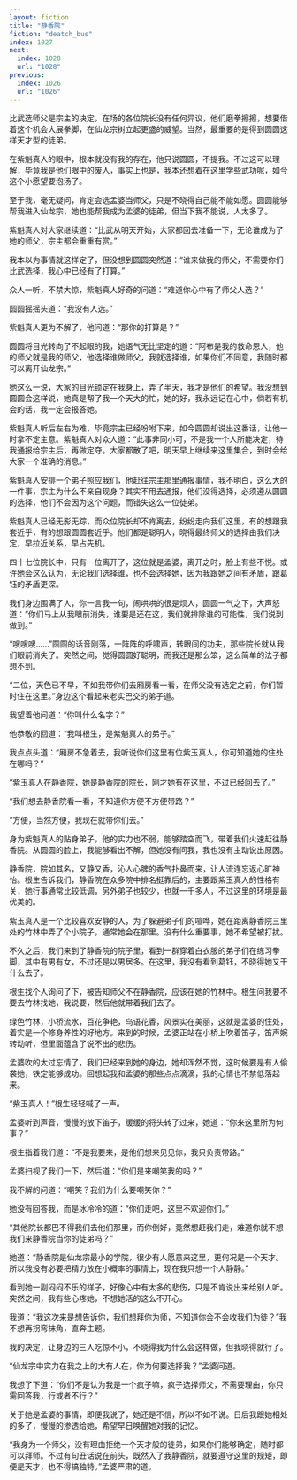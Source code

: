 ```yaml
---
layout: fiction
title: "静香院"
fiction: "deatch_bus"
index: 1027
next:
  index: 1028
  url: "1028"
previous:
  index: 1026
  url: "1026"
---
```

比武选师父是宗主的决定，在场的各位院长没有任何异议，他们磨拳擦擦，想要借着这个机会大展拳脚，在仙龙宗树立起更盛的威望。当然，最重要的是得到圆圆这样天才型的徒弟。

在紫魁真人的眼中，根本就没有我的存在，他只说圆圆，不提我。不过这可以理解，毕竟我是他们眼中的废人，事实上也是，我本还想着在这里学些武功呢，如今这个小愿望要泡汤了。

至于我，毫无疑问，肯定会选孟婆当师父，只是不晓得自己能不能如愿。圆圆能够帮我进入仙龙宗，她也能帮我成为孟婆的徒弟，但当下我不能说，人太多了。

紫魁真人对大家继续道：“比武从明天开始，大家都回去准备一下，无论谁成为了她的师父，宗主都会重重有赏。”

我本以为事情就这样定了，但没想到圆圆突然道：“谁来做我的师父，不需要你们比武选择，我心中已经有了打算。”

众人一听，不禁大惊，紫魁真人好奇的问道：“难道你心中有了师父人选？”

圆圆摇摇头道：“我没有人选。”

紫魁真人更为不解了，他问道：“那你的打算是？”

圆圆将目光转向了不起眼的我，她语气无比坚定的道：“阿布是我的救命恩人，他的师父就是我的师父，他选择谁做师父，我就选择谁，如果你们不同意，我随时都可以离开仙龙宗。”

她这么一说，大家的目光锁定在我身上，弄了半天，我才是他们的希望。我没想到圆圆会这样说，她真是帮了我一个天大的忙，她的好，我永远记在心中，倘若有机会的话，我一定会报答她。

紫魁真人听后左右为难，毕竟宗主已经吩咐下来，如今圆圆却说出这番话，让他一时拿不定主意。紫魁真人对众人道：“此事非同小可，不是我一个人所能决定，待我通报给宗主后，再做定夺。大家都散了吧，明天早上继续来这里集合，到时会给大家一个准确的消息。”

紫魁真人安排一个弟子照应我们，他赶往宗主那里通报事情，我不明白，这么大的一件事，宗主为什么不亲自现身？其实不用去通报，他们没得选择，必须遵从圆圆的选择，他们不会因为这个问题，而错失这么一位徒弟。

紫魁真人已经无影无踪，而众位院长却不肯离去，纷纷走向我们这里，有的想跟我套近乎，有的想跟圆圆套近乎。他们都是聪明人，晓得最终师父的选择由我们决定，早拉近关系，早占先机。

四十七位院长中，只有一位离开了，这位就是孟婆，离开之时，脸上有些不悦。或许她会这么认为，无论我们选择谁，也不会选择她，因为我跟她之间有矛盾，跟葛钰的矛盾更深。

我们身边围满了人，你一言我一句，闹哄哄的很是烦人，圆圆一气之下，大声怒道：“你们马上从我眼前消失，谁要是还在这，我们就排除谁的可能性，我们说到做到。”

“嗖嗖嗖……”圆圆的话音刚落，一阵阵的呼啸声，转眼间的功夫，那些院长就从我们眼前消失了。突然之间，觉得圆圆好聪明，而我还是那么笨，这么简单的法子都想不到。

“二位，天色已不早，不如我带你们去厢房看一看，在师父没有选定之前，你们暂时住在这里。”身边这个看起来老实巴交的弟子道。

我望着他问道：“你叫什么名字？”

他恭敬的回道：“我叫根生，是紫魁真人的弟子。”

我点点头道：“厢房不急着去，我听说你们这里有位紫玉真人，你可知道她的住处在哪吗？”

“紫玉真人在静香院，她是静香院的院长，刚才她有在这里，不过已经回去了。”

“我们想去静香院看一看，不知道你方便不方便带路？”

“方便，当然方便，我现在就带你们去。”

身为紫魁真人的贴身弟子，他的实力也不弱，能够踏空而飞，带着我们火速赶往静香院。从圆圆的脸上，我能够看出不解，但她没有问我，我也没有主动说出原因。

静香院，院如其名，又静又香，沁人心脾的香气扑鼻而来，让人流连忘返心旷神怡。根生告诉我们，静香院在众多院中排名挺靠后的，主要跟紫玉真人的性格有关，她行事通常比较低调，另外弟子也较少，也就一千多人，不过这里的环境是最优美的。

紫玉真人是一个比较喜欢安静的人，为了躲避弟子们的喧哗，她在距离静香院三里处的竹林中弄了个小院子，通常她会在那里。没有什么重要事，她不希望被打扰。

不久之后，我们来到了静香院的院子里，看到一群穿着白衣服的弟子们在练习拳脚，其中有男有女，不过还是以男居多。在这里，我没有看到葛钰，不晓得她又干什么去了。

根生找个人询问了下，被告知师父不在静香院，应该在她的竹林中。根生问我要不要去竹林找她，我说要，然后他就带着我们去了。

绿色竹林，小桥流水，百花争艳，鸟语花香，风景实在美丽，这就是孟婆的住处，着实是一个修身养性的好地方。来到的时候，孟婆正站在小桥上吹着笛子，笛声婉转动听，但里面蕴含了说不出的悲伤。

孟婆吹的太过忘情了，我们已经来到她的身边，她却浑然不觉，这时候要是有人偷袭她，铁定能够成功。回想起我和孟婆的那些点点滴滴，我的心情也不禁低落起来。

“紫玉真人！”根生轻轻喊了一声。

孟婆听到声音，慢慢的放下笛子，缓缓的将头转了过来，她道：“你来这里所为何事？”

根生指着我们道：“不是我要来，是他们想来见见你，我只负责带路。”

孟婆扫视了我们一下，然后道：“你们是来嘲笑我的吗？”

我不解的问道：“嘲笑？我们为什么要嘲笑你？”

她没有回答我，而是冰冷冷的道：“你们走吧，这里不欢迎你们。”

“其他院长都巴不得我们去他们那里，而你倒好，竟然想赶我们走，难道你就不想我们来静香院当你的徒弟吗？”

她道：“静香院是仙龙宗最小的学院，很少有人愿意来这里，更何况是一个天才。所以我没有必要把精力放在小概率的事情上，现在我只想一个人静静。”

看到她一副闷闷不乐的样子，好像心中有太多的悲伤，只是不肯说出来给别人听。突然之间，我有些心疼她，不想她活的这么不开心。

我道：“我这次来是想告诉你，我们想拜你为师，不知道你会不会收我们为徒？”我不想再拐弯抹角，直奔主题。

我的决定，让身边的三人吃惊不小，不晓得我为什么会这样做，但我晓得就行了。

“仙龙宗中实力在我之上的大有人在，你为何要选择我？”孟婆问道。

我想了下道：“你们不是认为我是一个疯子嘛，疯子选择师父，不需要理由，你只需回答我，行或者不行？”

关于她是孟婆的事情，即便我说了，她还是不信，所以不如不说。日后我跟她相处的多了，慢慢的渗透给她，希望早日唤醒她对我的记忆。

“我身为一个师父，没有理由拒绝一个天才般的徒弟，如果你们能够确定，随时都可以拜师。不过有句丑话说在前头，既然入了我静香院，就要遵守这里的规矩，即便是天才，也不得搞独特。”孟婆严肃的道。
